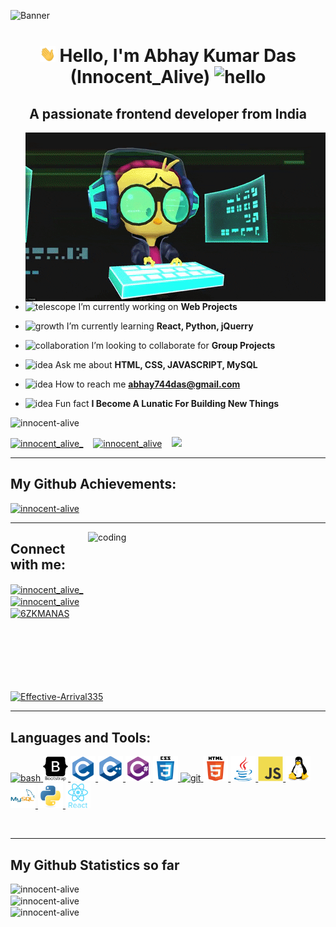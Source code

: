 ![Banner](/banner.gif)
<h1 align="center"><img src="https://github.com/9102004Harshika/9102004Harshika/blob/main/hi.gif" width="25" height="25"> Hello, I'm Abhay Kumar Das (Innocent_Alive) <img alt="hello" height="57" width="50" src="https://intranet.williamaustin-jun.luton.sch.uk/images/scratch.gif"></h1>
<h2 align="center">A passionate frontend developer from India</h2>
<img src="https://github.com/Innocent-Alive/Innocent-Alive/blob/main/lunney tunes coding.gif" align="right"/>

- <img src="https://media2.giphy.com/media/QZVdubDMj6RCvBOQBk/giphy.gif?cid=790b7611f2015ca3af40383f08d9be470a45744ddbff8c6f&rid=giphy.gif&ct=s" alt="telescope" width="25" height="26" /> I’m currently working on **Web Projects**

- <img src="https://i.gifer.com/origin/4c/4c8423ace30594a2f80c07639d6885fd_w200.gif" alt="growth" width="25" height="28" /> I’m currently learning **React, Python, jQuerry**

- <img src="https://media.tenor.com/images/22f42c11b612b041b4038573dca18a2d/tenor.gif" alt="collaboration" width="28" height="25" /> I’m looking to collaborate for **Group Projects**

- <img src="https://i.pinimg.com/originals/e2/7b/ce/e27bceee41105a0199ebb277382cfe2b.gif" alt="idea" width="28" height="25" /> Ask me about **HTML, CSS, JAVASCRIPT, MySQL**

- <img src="https://www.pinclipart.com/picdir/big/143-1432236_contacts-us-mail-mail-gif-us-mail-gifs.png" alt="idea" width="25" height="25" /> How to reach me **abhay744das@gmail.com**

- <img src="https://media.giphy.com/media/l4FGDXzlX3p5U9zJS/200.gif" alt="idea" width="28" height="25" /> Fun fact **I Become A Lunatic For Building New Things**

<p align="left"> <img src="https://komarev.com/ghpvc/?username=innocent-alive&label=Profile%20Views&color=cf0202&style=flat" alt="innocent-alive" /> </p>

<p align="left"> <a href="https://twitter.com/innocent_alive_" target="blank"><img src="https://img.shields.io/badge/Twitter-1DA1F2?style=for-the-badge&logo=twitter&logoColor=white" alt="innocent_alive_" /></a> &nbsp;&nbsp; <a href="https://instagram.com/innocent_alive" target="blank"><img src="https://img.shields.io/badge/Instagram-E4405F?style=for-the-badge&logo=instagram&logoColor=white" alt="innocent_alive" /></a> &nbsp;&nbsp; <a href="#" target="blank"><img src="https://img.shields.io/badge/LinkedIn-0077B5?style=for-the-badge&logo=linkedin&logoColor=white" /></a></p>
<p align="center">  </p>
<p align="right">  </p>

<hr>
<h2>My Github Achievements: </h2>
<p align="left">
<a href="https://github.com/ryo-ma/github-profile-trophy"><img src="https://github-profile-trophy.vercel.app/?username=innocent-alive" alt="innocent-alive" /></a> </p><hr size="1">

<img align="right" alt="coding" height="254" width="380" src="https://i.pinimg.com/originals/54/e3/7d/54e37d8074ebcde1d96c77d7b2a7f310.gif">
<h2 align="left">Connect with me:</h2>

<p align="left">
<a href="https://twitter.com/innocent_alive_" target="blank"><img align="center" src="https://raw.githubusercontent.com/rahuldkjain/github-profile-readme-generator/master/src/images/icons/Social/twitter.svg" alt="innocent_alive_" height="30" width="40" /></a>
<a href="https://instagram.com/innocent_alive" target="blank"><img align="center" src="https://raw.githubusercontent.com/rahuldkjain/github-profile-readme-generator/master/src/images/icons/Social/instagram.svg" alt="innocent_alive" height="30" width="40" /></a>
<a href="https://discord.gg/6ZKMANAS" target="blank"><img align="center" src="https://raw.githubusercontent.com/rahuldkjain/github-profile-readme-generator/master/src/images/icons/Social/discord.svg" alt="6ZKMANAS" height="30" width="40" /></a>
<a href="https://www.reddit.com/user/Effective-Arrival335" target="blank"><img align="center" src="https://raw.githubusercontent.com/rahuldkjain/github-profile-readme-generator/master/src/images/icons/Social/reddit.svg" alt="Effective-Arrival335" height="30" width="40" /></a>
</p><hr size=1px>



<h2 align="left">Languages and Tools:</h2>
<p align="left"> <a href="https://www.gnu.org/software/bash/" target="_blank" rel="noreferrer"> <img src="https://www.vectorlogo.zone/logos/gnu_bash/gnu_bash-icon.svg" alt="bash" width="40" height="40"/> </a> <a href="https://getbootstrap.com" target="_blank" rel="noreferrer"> <img src="https://raw.githubusercontent.com/devicons/devicon/master/icons/bootstrap/bootstrap-plain-wordmark.svg" alt="bootstrap" width="40" height="40"/> </a> <a href="https://www.cprogramming.com/" target="_blank" rel="noreferrer"> <img src="https://raw.githubusercontent.com/devicons/devicon/master/icons/c/c-original.svg" alt="c" width="40" height="40"/> </a> <a href="https://www.w3schools.com/cpp/" target="_blank" rel="noreferrer"> <img src="https://raw.githubusercontent.com/devicons/devicon/master/icons/cplusplus/cplusplus-original.svg" alt="cplusplus" width="40" height="40"/> </a> <a href="https://www.w3schools.com/cs/" target="_blank" rel="noreferrer"> <img src="https://raw.githubusercontent.com/devicons/devicon/master/icons/csharp/csharp-original.svg" alt="csharp" width="40" height="40"/> </a> <a href="https://www.w3schools.com/css/" target="_blank" rel="noreferrer"> <img src="https://raw.githubusercontent.com/devicons/devicon/master/icons/css3/css3-original-wordmark.svg" alt="css3" width="40" height="40"/> </a> <a href="https://git-scm.com/" target="_blank" rel="noreferrer"> <img src="https://www.vectorlogo.zone/logos/git-scm/git-scm-icon.svg" alt="git" width="40" height="40"/> </a> <a href="https://www.w3.org/html/" target="_blank" rel="noreferrer"> <img src="https://raw.githubusercontent.com/devicons/devicon/master/icons/html5/html5-original-wordmark.svg" alt="html5" width="40" height="40"/> </a> <a href="https://www.java.com" target="_blank" rel="noreferrer"> <img src="https://raw.githubusercontent.com/devicons/devicon/master/icons/java/java-original.svg" alt="java" width="40" height="40"/> </a> <a href="https://developer.mozilla.org/en-US/docs/Web/JavaScript" target="_blank" rel="noreferrer"> <img src="https://raw.githubusercontent.com/devicons/devicon/master/icons/javascript/javascript-original.svg" alt="javascript" width="40" height="40"/> </a> <a href="https://www.linux.org/" target="_blank" rel="noreferrer"> <img src="https://raw.githubusercontent.com/devicons/devicon/master/icons/linux/linux-original.svg" alt="linux" width="40" height="40"/> </a> <a href="https://www.mysql.com/" target="_blank" rel="noreferrer"> <img src="https://raw.githubusercontent.com/devicons/devicon/master/icons/mysql/mysql-original-wordmark.svg" alt="mysql" width="40" height="40"/> </a> <a href="https://www.python.org" target="_blank" rel="noreferrer"> <img src="https://raw.githubusercontent.com/devicons/devicon/master/icons/python/python-original.svg" alt="python" width="40" height="40"/> </a> <a href="https://reactjs.org/" target="_blank" rel="noreferrer"> <img src="https://raw.githubusercontent.com/devicons/devicon/master/icons/react/react-original-wordmark.svg" alt="react" width="40" height="40"/> </a> </p><br>
<hr>




<h2>My Github Statistics so far</h2>
<p><img align="left" src="https://github-readme-stats.vercel.app/api/top-langs?username=innocent-alive&show_icons=true&locale=en&layout=compact" alt="innocent-alive" /><br><img align="center" src="https://github-readme-stats.vercel.app/api?username=innocent-alive&show_icons=true&theme=tokyonight&locale=en" alt="innocent-alive" /><br><img align="center" src="https://github-readme-streak-stats.herokuapp.com/?user=innocent-alive&theme=dark" alt="innocent-alive" /></p><br>
